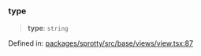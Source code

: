
### type

> **type**: `string`

Defined in: [packages/sprotty/src/base/views/view.tsx:87](https://github.com/eclipse-sprotty/sprotty/blob/f9b2433481cc27a1ac0c92d525a92039ae7f6c76/packages/sprotty/src/base/views/view.tsx#L87)
